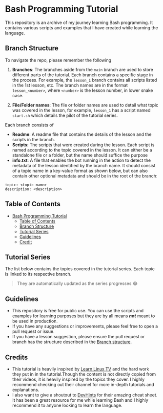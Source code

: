 # Bash Programming Tutorial

This repository is an archive of my journey learning Bash programming. It contains various scripts and examples that I have created while learning the language.

## Branch Structure

To navigate the repo, please remember the following

1. __Branches__: The branches aside from the `main` branch are used to store different parts of the tutorial. Each branch contains a specific stage in the process. For example, the `lesson_1` branch contains all scripts listed in the 1st lesson, etc. The branch names are in the format `lesson_<number>`, where `<number>` is the lesson number, in lower snake case.

2. __File/Folder names__: The file or folder names are used to detail what topic was covered in the lesson, for example, `lesson_1` has a script named `start.sh` which details the pilot of the tutorial series.

Each branch consists of

- __Readme__: A readme file that contains the details of the lesson and the scripts in the branch.
- __Scripts__: The scripts that were created during the lesson. Each script is named according to the topic covered in the lesson. It can either be a standalone file or a folder, but the name should suffice the purpose
- __info.txt__: A file that enables the bot running in the action to detect the metadata of the lesson identified by the branch name. It should consist of a topic name in a key-value format as shown below, but can also contain other optional metadata and should be in the root of the branch:

```text
topic: <topic name>
description: <description>
```

## Table of Contents

- [Bash Programming Tutorial](#bash-programming-tutorial)
  - [Table of Contents](#table-of-contents)
  - [Branch Structure](#branch-structure)
  - [Tutorial Series](#tutorial-series)
  - [Guidelines](#guidelines)
  - [Credit](#credits)

## Tutorial Series

The list below contains the topics covered in the tutorial series. Each topic is linked to its respective branch.

> They are automatically updated as the series progresses 😂

<!-- Please dont delete the comments surrounding the list of lessons🙏 -->
<!-- Start of tutorial list -->
<!-- End of tutorial list -->

## Guidelines

- This repository is free for public use. You can use the scripts and examples for learning purposes but they are by all means ___not___ meant to be used in production.
- If you have any suggestions or improvements, please feel free to open a pull request or issue.
- If you have a lesson suggestion, please ensure the pull request or branch has the structure described in the [Branch structure](#branch-structure).

## Credits

- This tutorial is heavily inspired by [Learn Linux TV](https://www.youtube.com/@LearnLinuxTV/videos) and the hard work they put in in the tutorial.Though the content is not directly copied from their videos, it is heavily inspired by the topics they cover. I highly recommend checking out their channel for more in-depth tutorials and explanations.
- I also want to give a shoutout to [DevHints](https://devhints.io/bash) for their amazing cheat sheet. It has been a great resource for me while learning Bash and I highly recommend it to anyone looking to learn the language.
